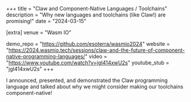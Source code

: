 +++
title = "Claw and Component-Native Languages / Toolchains"
description = "Why new languages and toolchains (like Claw!) are promising!"
date = "2024-03-15"

[extra]
venue = "Wasm IO"

demo_repo = "https://github.com/esoterra/wasmio2024"
website = "https://2024.wasmio.tech/sessions/claw-and-the-future-of-component-native-programming-languages/"
video = "https://www.youtube.com/watch?v=jgl414xwU2s"
youtube_stub = "jgl414xwU2s"
+++

I announced, presented, and demonstrated the Claw programming language and talked about
why we might consider making our toolchains component-native!